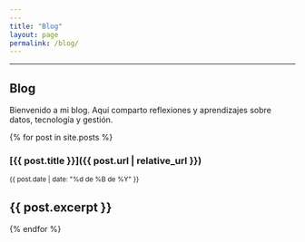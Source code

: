 ```yaml
---
---
title: "Blog"
layout: page
permalink: /blog/
---
```

---


## Blog

Bienvenido a mi blog. Aquí comparto reflexiones y aprendizajes sobre datos, tecnología y gestión.

{% for post in site.posts %}
### [{{ post.title }}]({{ post.url | relative_url }})
<small>{{ post.date | date: "%d de %B de %Y" }}</small>

{{ post.excerpt }}
---
{% endfor %}